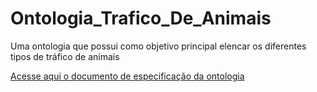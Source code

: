 # Ontologia_Trafico_De_Animais
Uma ontologia que possui como objetivo principal elencar os diferentes tipos de tráfico de animais

[Acesse aqui o documento de especificação da ontologia](https://nbviewer.org/github/PedroDavid2001/Ontologia_Trafico_De_Animais/blob/main/ORSD.pdf)
